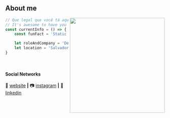## About me

<img align="right" width="300" src="https://media1.tenor.com/m/HpV9ORrCHSUAAAAC/super-shock-cartoon.gif" />

```js
// Que legal que você tá aqui!
// It's awesome to have you here!
const currentInfo = () => {
    const funFact = 'Static Shock⚡ the best super hero ever!';

    let roleAndCompany = 'DevOps @ Cubos DevOps';
    let location = 'Salvador, Bahia, BR (Working from home)';
}
```

[website]: https://resende.app/
[instagram]: https://www.instagram.com/resendegu/
[linkedin]: https://www.linkedin.com/in/resendegu/
<br>

#### Social Networks

🏡 [website][website] **|** 
📷 [instagram][instagram] **|** 
👔 [linkedin][linkedin]
